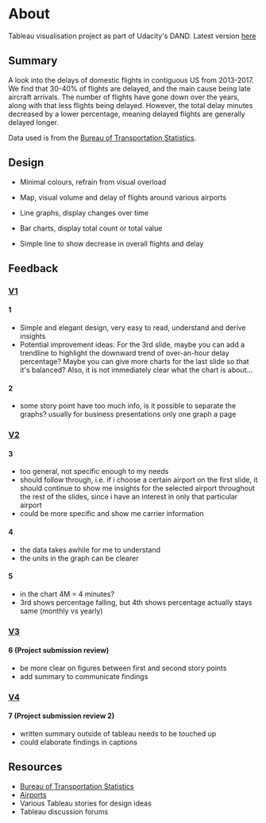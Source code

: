 # About

Tableau visualisation project as part of Udacity's DAND.
Latest version [here](https://public.tableau.com/profile/jabez.tay#!/vizhome/ContiguousUSFlightsv5/ContiguousUSFlights2013-2017)

## Summary

A look into the delays of domestic flights in contiguous US from 2013-2017. We find that 30-40% of flights are delayed, and the main cause being late aircraft arrivals. The number of flights have gone down over the years, along with that less flights being delayed. However, the total delay minutes decreased by a lower percentage, meaning delayed flights are generally delayed longer.

Data used is from the [Bureau of Transportation Statistics](https://www.transtats.bts.gov/DL_SelectFields.asp?Table_ID=236).

## Design

- Minimal colours, refrain from visual overload

- Map, visual volume and delay of flights around various airports

- Line graphs, display changes over time

- Bar charts, display total count or total value

- Simple line to show decrease in overall flights and delay

## Feedback

### [V1](https://public.tableau.com/profile/jabez.tay#!/vizhome/ContiguousUSFlightsv1/ContiguousUSFlights2013-2017)

#### 1

- Simple and elegant design, very easy to read, understand and derive insights
- Potential improvement ideas: For the 3rd slide, maybe you can add a trendline to highlight the downward trend of over-an-hour delay percentage? Maybe you can give more charts for the last slide so that it's balanced? Also, it is not immediately clear what the chart is about...

#### 2

- some story point have too much info, is it possible to separate the graphs? usually for business presentations only one graph a page

### [V2](https://public.tableau.com/profile/jabez.tay#!/vizhome/ContiguousUSFlightsv2/ContiguousUSFlights2013-2017)

#### 3

- too general, not specific enough to my needs
- should follow through, i.e. if i choose a certain airport on the first slide, it should continue to show me insights for the selected airport throughout the rest of the slides, since i have an interest in only that particular airport
- could be more specific and show me carrier information

#### 4

- the data takes awhile for me to understand
- the units in the graph can be clearer

#### 5

- in the chart 4M = 4 minutes?
- 3rd shows percentage falling, but 4th shows percentage actually stays same (monthly vs yearly)

### [V3](https://public.tableau.com/profile/jabez.tay#!/vizhome/ContiguousUSFlightsv3/ContiguousUSFlights2013-2017?publish=yes)

#### 6 (Project submission review)

- be more clear on figures between first and second story points
- add summary to communicate findings

### [V4](https://public.tableau.com/profile/jabez.tay#!/vizhome/ContiguousUSFlightsv4/ContiguousUSFlights2013-2017)

#### 7 (Project submission review 2)

- written summary outside of tableau needs to be touched up
- could elaborate findings in captions

## Resources

- [Bureau of Transportation Statistics](https://www.transtats.bts.gov/OT_Delay/OT_DelayCause1.asp)
- [Airports](http://osav-usdot.opendata.arcgis.com/datasets/0e872765538d499a883850e3f2ba0848_0)
- Various Tableau stories for design ideas
- Tableau discussion forums
